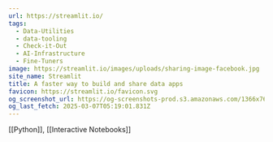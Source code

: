 ```yaml
---
url: https://streamlit.io/
tags:
  - Data-Utilities
  - data-tooling
  - Check-it-Out
  - AI-Infrastructure
  - Fine-Tuners
image: https://streamlit.io/images/uploads/sharing-image-facebook.jpg
site_name: Streamlit
title: A faster way to build and share data apps
favicon: https://streamlit.io/favicon.svg
og_screenshot_url: https://og-screenshots-prod.s3.amazonaws.com/1366x768/80/false/388bf225b1fc3b82fce9bad62000b837d5c94b70ae2add1017fef897f68eda8e.jpeg
og_last_fetch: 2025-03-07T05:19:01.831Z
---
```

[[Python]], [[Interactive Notebooks]]
